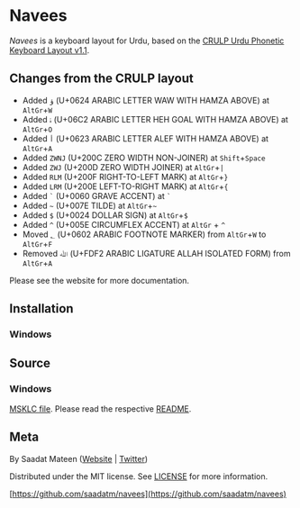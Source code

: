 # Navees

*Navees* is a keyboard layout for Urdu, based on the [CRULP Urdu Phonetic Keyboard Layout v1.1](http://cle.org.pk/software/localization/keyboards/CRULPphonetickbv1.1.html).

## Changes from the CRULP layout

* Added `ؤ` (U+0624 ARABIC LETTER WAW WITH HAMZA ABOVE) at `AltGr`+`W`
* Added `ۂ` (U+06C2 ARABIC LETTER HEH GOAL WITH HAMZA ABOVE) at `AltGr`+`O`
* Added `أ` (U+0623 ARABIC LETTER ALEF WITH HAMZA ABOVE) at `AltGr`+`A`
* Added `ZWNJ` (U+200C ZERO WIDTH NON-JOINER) at `Shift`+`Space`
* Added `ZWJ` (U+200D ZERO WIDTH JOINER) at `AltGr`+`|`
* Added `RLM` (U+200F RIGHT-TO-LEFT MARK) at `AltGr`+`}`
* Added `LRM` (U+200E LEFT-TO-RIGHT MARK) at `AltGr`+`{`
* Added `` ` `` (U+0060 GRAVE ACCENT) at `` ` ``
* Added `~` (U+007E TILDE) at `AltGr`+`~`
* Added `$` (U+0024 DOLLAR SIGN) at `AltGr`+`$`
* Added `^` (U+005E CIRCUMFLEX ACCENT) at `AltGr` + `^`
* Moved `؂` (U+0602 ARABIC FOOTNOTE MARKER) from `AltGr`+`W` to `AltGr`+`F`
* Removed `ﷲ` (U+FDF2 ARABIC LIGATURE ALLAH ISOLATED FORM) from `AltGr`+`A`

Please see the website for more documentation.

## Installation

### Windows

## Source

### Windows

[MSKLC file](win/navees.klc). Please read the respective [README](README.md).

## Meta

By Saadat Mateen ([Website](http://saadatmand.pk) | [Twitter](https://twitter.com/saadatm))

Distributed under the MIT license. See [LICENSE](LICENSE.md) for more information.

[https://github.com/saadatm/navees](https://github.com/saadatm/navees)
